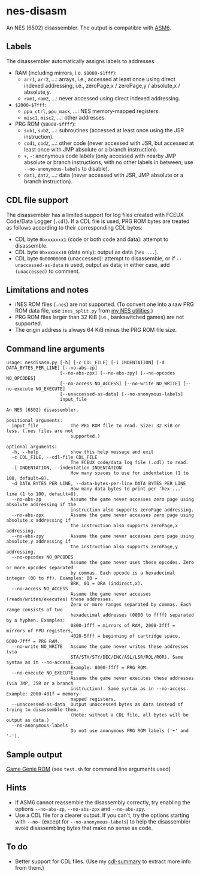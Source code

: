 # nes-disasm
An NES (6502) disassembler. The output is compatible with [ASM6](https://github.com/qalle2/asm6).

## Labels
The disassembler automatically assigns labels to addresses:
* RAM (including mirrors, i.e. `$0000-$1fff`):
  * `arr1`, `arr2`, ...: arrays, i.e., accessed at least once using direct indexed addressing, i.e., zeroPage,x / zeroPage,y / absolute,x / absolute,y.
  * `ram1`, `ram2`, ...: never accessed using direct indexed addressing.
* `$2000-$7fff`:
  * `ppu_ctrl`, `ppu_mask`, ...: NES memory-mapped registers.
  * `misc1`, `misc2`, ...: other addresses.
* PRG ROM (`$8000-$ffff`):
  * `sub1`, `sub2`, ...: subroutines (accessed at least once using the JSR instruction).
  * `cod1`, `cod2`, ...: other code (never accessed with JSR, but accessed at least once with JMP absolute or a branch instruction).
  * `+`, `-`: anonymous code labels (only accessed with nearby JMP absolute or branch instructions, with no other labels in between; use `--no-anonymous-labels` to disable).
  * `dat1`, `dat2`, ...: data (never accessed with JSR, JMP absolute or a branch instruction).

## CDL file support
The disassembler has a limited support for log files created with FCEUX Code/Data Logger (`.cdl`). If a CDL file is used, PRG ROM bytes are treated as follows according to their corresponding CDL bytes:
  * CDL byte `0bxxxxxxx1` (code or both code and data): attempt to disassemble.
  * CDL byte `0bxxxxxx10` (data only): output as data (`hex ...`).
  * CDL byte `0b00000000` (unaccessed): attempt to disassemble, or if `--unaccessed-as-data` is used, output as data; in either case, add `(unaccessed)` to comment.

## Limitations and notes
* iNES ROM files (`.nes`) are not supported. (To convert one into a raw PRG ROM data file, use `ines_split.py` from [my NES utilities](https://github.com/qalle2/nes-util).)
* PRG ROM files larger than 32 KiB (i.e., bankswitched games) are not supported.
* The origin address is always 64 KiB minus the PRG ROM file size.

## Command line arguments
```
usage: nesdisasm.py [-h] [-c CDL_FILE] [-i INDENTATION] [-d DATA_BYTES_PER_LINE] [--no-abs-zp]
                    [--no-abs-zpx] [--no-abs-zpy] [--no-opcodes NO_OPCODES]
                    [--no-access NO_ACCESS] [--no-write NO_WRITE] [--no-execute NO_EXECUTE]
                    [--unaccessed-as-data] [--no-anonymous-labels]
                    input_file

An NES (6502) disassembler.

positional arguments:
  input_file            The PRG ROM file to read. Size: 32 KiB or less. (.nes files are not
                        supported.)

optional arguments:
  -h, --help            show this help message and exit
  -c CDL_FILE, --cdl-file CDL_FILE
                        The FCEUX code/data log file (.cdl) to read.
  -i INDENTATION, --indentation INDENTATION
                        How many spaces to use for indentation (1 to 100, default=8).
  -d DATA_BYTES_PER_LINE, --data-bytes-per-line DATA_BYTES_PER_LINE
                        How many data bytes to print per 'hex ...' line (1 to 100, default=8).
  --no-abs-zp           Assume the game never accesses zero page using absolute addressing if the
                        instruction also supports zeroPage addressing.
  --no-abs-zpx          Assume the game never accesses zero page using absolute,x addressing if
                        the instruction also supports zeroPage,x addressing.
  --no-abs-zpy          Assume the game never accesses zero page using absolute,y addressing if
                        the instruction also supports zeroPage,y addressing.
  --no-opcodes NO_OPCODES
                        Assume the game never uses these opcodes. Zero or more opcodes separated
                        by commas. Each opcode is a hexadecimal integer (00 to ff). Examples: 00 =
                        BRK, 01 = ORA (indirect,x).
  --no-access NO_ACCESS
                        Assume the game never accesses (reads/writes/executes) these addresses.
                        Zero or more ranges separated by commas. Each range consists of two
                        hexadecimal addresses (0000 to ffff) separated by a hyphen. Examples:
                        0800-1fff = mirrors of RAM, 2008-3fff = mirrors of PPU registers,
                        4020-5fff = beginning of cartridge space, 6000-7fff = PRG RAM.
  --no-write NO_WRITE   Assume the game never writes these addresses (via
                        STA/STX/STY/DEC/INC/ASL/LSR/ROL/ROR). Same syntax as in --no-access.
                        Example: 8000-ffff = PRG ROM.
  --no-execute NO_EXECUTE
                        Assume the game never executes these addresses (via JMP, JSR or a branch
                        instruction). Same syntax as in --no-access. Example: 2000-401f = memory-
                        mapped registers.
  --unaccessed-as-data  Output unaccessed bytes as data instead of trying to disassemble them.
                        (Note: without a CDL file, all bytes will be output as data.)
  --no-anonymous-labels
                        Do not use anonymous PRG ROM labels ('+' and '-').
```

## Sample output
[Game Genie ROM](sample-output.txt) (see `test.sh` for command line arguments used)

## Hints
* If ASM6 cannot reassemble the disassembly correctly, try enabling the options `--no-abs-zp`, `--no-abs-zpx` and `--no-abs-zpy`.
* Use a CDL file for a clearer output. If you can't, try the options starting with `--no-` (except for `--no-anonymous-labels`) to help the disassembler avoid disassembling bytes that make no sense as code.

## To do
* Better support for CDL files. (Use my [cdl-summary](https://github.com/qalle2/cdl-summary) to extract more info from them.)
